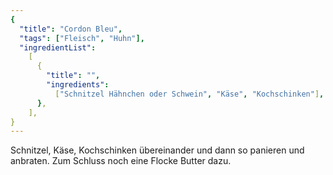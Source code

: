 ```yaml
---
{
  "title": "Cordon Bleu",
  "tags": ["Fleisch", "Huhn"],
  "ingredientList":
    [
      {
        "title": "",
        "ingredients":
          ["Schnitzel Hähnchen oder Schwein", "Käse", "Kochschinken"],
      },
    ],
}
---
```


Schnitzel, Käse, Kochschinken übereinander und dann so panieren und anbraten. Zum Schluss noch eine Flocke Butter dazu.
